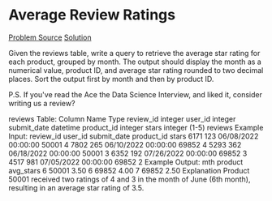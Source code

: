 # Average Review Ratings

[Problem Source](https://datalemur.com/questions/sql-avg-review-ratings)
[Solution](solutions/027_average_review_ratings.sql)

Given the reviews table, write a query to retrieve the average star rating for each product, grouped by month. The output should display the month as a numerical value, product ID, and average star rating rounded to two decimal places. Sort the output first by month and then by product ID.

P.S. If you've read the Ace the Data Science Interview, and liked it, consider writing us a review?

reviews Table:
Column Name Type
review_id integer
user_id integer
submit_date datetime
product_id integer
stars integer (1-5)
reviews Example Input:
review_id user_id submit_date product_id stars
6171 123 06/08/2022 00:00:00 50001 4
7802 265 06/10/2022 00:00:00 69852 4
5293 362 06/18/2022 00:00:00 50001 3
6352 192 07/26/2022 00:00:00 69852 3
4517 981 07/05/2022 00:00:00 69852 2
Example Output:
mth product avg_stars
6 50001 3.50
6 69852 4.00
7 69852 2.50
Explanation
Product 50001 received two ratings of 4 and 3 in the month of June (6th month), resulting in an average star rating of 3.5.
